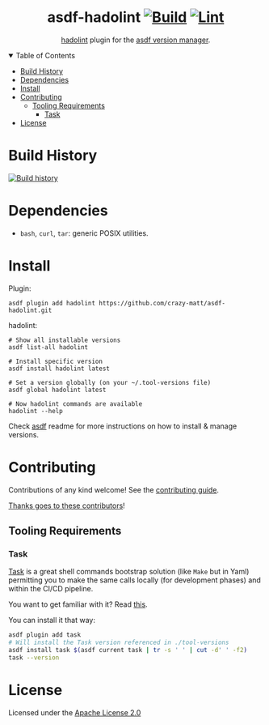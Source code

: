 <div align="center">

# asdf-hadolint [![Build](https://github.com/crazy-matt/asdf-hadolint/actions/workflows/build.yml/badge.svg)](https://github.com/crazy-matt/asdf-hadolint/actions/workflows/build.yml) [![Lint](https://github.com/crazy-matt/asdf-hadolint/actions/workflows/lint.yml/badge.svg)](https://github.com/crazy-matt/asdf-hadolint/actions/workflows/lint.yml)

[hadolint](https://github.com/hadolint/hadolint#readme) plugin for the [asdf version manager](https://asdf-vm.com).

</div>

<details open="open">
<summary>Table of Contents</summary>

- [Build History](#build-history)
- [Dependencies](#dependencies)
- [Install](#install)
- [Contributing](#contributing)
  - [Tooling Requirements](#tooling-requirements)
    - [Task](#task)
- [License](#license)

</details>

# Build History

[![Build history](https://buildstats.info/github/chart/crazy-matt/asdf-hadolint?branch=master)](https://github.com/crazy-matt/asdf-hadolint/actions)

# Dependencies

- `bash`, `curl`, `tar`: generic POSIX utilities.

# Install

Plugin:

```shell
asdf plugin add hadolint https://github.com/crazy-matt/asdf-hadolint.git
```

hadolint:

```shell
# Show all installable versions
asdf list-all hadolint

# Install specific version
asdf install hadolint latest

# Set a version globally (on your ~/.tool-versions file)
asdf global hadolint latest

# Now hadolint commands are available
hadolint --help
```

Check [asdf](https://github.com/asdf-vm/asdf) readme for more instructions on how to
install & manage versions.

# Contributing

Contributions of any kind welcome! See the [contributing guide](contributing.md).

[Thanks goes to these contributors](https://github.com/crazy-matt/asdf-hadolint/graphs/contributors)!

## Tooling Requirements

### Task

[Task](https://taskfile.dev/#/) is a great shell commands bootstrap solution (like `Make` but in Yaml) permitting you to make the same calls locally (for development phases) and within the CI/CD pipeline.

You want to get familiar with it? Read [this](https://tsh.io/blog/taskfile-and-gnu-make-for-automation/).

You can install it that way:

```bash
asdf plugin add task
# Will install the Task version referenced in ./tool-versions
asdf install task $(asdf current task | tr -s ' ' | cut -d' ' -f2)
task --version
```

# License

Licensed under the [Apache License 2.0](LICENSE)
